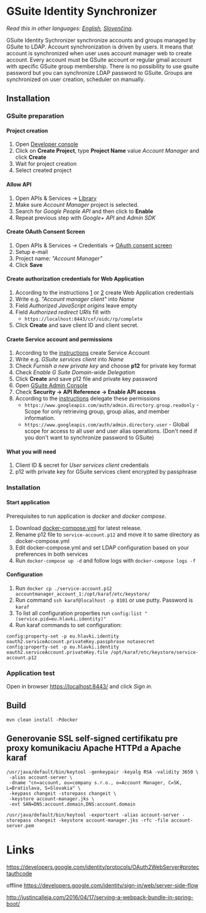 # GSuite Identity Synchronizer

*Read this in other languages: [English](README.md), [Slovenčina](README_sk.md).*

GSuite Identity Sychronizer synchronize accounts and groups managed by GSuite to LDAP.
Account synchronization is driven by users. It means that account is synchronized when user uses account manager web to create account.
Every account must be GSuite account or regular gmail account with specific GSuite group membership.
There is no possibility to use gsuite password but you can synchronize LDAP password to GSuite.
Groups are synchronized on user creation, scheduler on manually.

## Installation

### GSuite preparation

#### Project creation

1. Open [Developer console](https://console.cloud.google.com/cloud-resource-manager)
1. Click on **Create Project**, type **Project Name** value *Account Manager* and click **Create**
1. Wait for project creation
1. Select created project

#### Allow API

1. Open APIs & Services -> [Library](https://console.cloud.google.com/apis/library)
1. Make sure *Account Manager* project is selected.
1. Search for *Google People API* and then click to **Enable**
1. Repeat previous step with *Google+ API* and *Admin SDK*

#### Create OAuth Consent Screen

1. Open APIs & Services -> Credentials -> [OAuth consent screen](https://console.cloud.google.com/apis/credentials/consent)
1. Setup e-mail
1. Project name: *"Account Manager"*
1. Click **Save**

#### Create authorization credentials for Web Application

1. According to the instructions [1](https://developers.google.com/identity/protocols/OAuth2WebServer#creatingcred) or [2](https://developers.google.com/identity/sign-in/web/server-side-flow#step_1_create_a_client_id_and_client_secret) create Web Application credentials
1. Write e.g. *"Account manager client"* into *Name*
1. Field *Authorized JavaScript origins* leave empty
1. Field *Authorized redirect URIs* fill with
    - `https://localhost:8443/cxf/oidc/rp/complete`
1. Click **Create** and save client ID and client secret.

#### Craete Service account and permissions

1. According to the [instructions](https://developers.google.com/identity/protocols/OAuth2ServiceAccount#creatinganaccount) create Service Account
1. Write e.g. *GSuite services client* into *Name*
1. Check *Furnish a new private key* and choose **p12** for private key format
1. Check *Enable G Suite Domain-wide Delegation*
1. Click **Create** and save p12 file and private key password
1. Open [GSuite Admin Console](https://admin.google.com)
1. Check **Security -> API Reference -> Enable API access**
1. According to the [instructions](https://developers.google.com/identity/protocols/OAuth2ServiceAccount#delegatingauthority) delegate these permissions
    - `https://www.googleapis.com/auth/admin.directory.group.readonly` - Scope for only retrieving group, group alias, and member information.
    - `https://www.googleapis.com/auth/admin.directory.user` - Global scope for access to all user and user alias operations. (Don't need if you don't want to synchronize password to GSuite)

#### What you will need

1. Client ID & secret for *User services client* credentials
1. p12 with private key for GSuite services client encrypted by passphrase

### Installation

#### Start application

Prerequisites to run application is *docker* and *docker compose*.

1. Download [docker-compose.yml](http://github.com/hlavki/) for latest release.
1. Rename p12 file to `service-account.p12` and move it to same directory as docker-compose.yml
1. Edit docker-compose.yml and set LDAP configuration based on your preferences in both services
1. Run `docker-compose up -d` and follow logs with `docker-compose logs -f`

#### Configuration

1. Run `docker cp ./service-account.p12 accountmanager_account_1:/opt/karaf/etc/keystore/`
1. Run command `ssh karaf@localhost -p 8101` or use putty. Password is `karaf`
1. To list all configuration properties run `config:list "(service.pid=eu.hlavki.identity)"`
1. Run karaf commands to set configuration:

```
config:property-set -p eu.hlavki.identity oauth2.serviceAccount.privateKey.passphrase notasecret
config:property-set -p eu.hlavki.identity oauth2.serviceAccount.privateKey.file /opt/karaf/etc/keystore/service-account.p12
```

### Application test

Open in browser [https://localhost:8443/](https://localhost:8443/) and click *Sign in*.

## Build

```
mvn clean install -Pdocker
```

## Generovanie SSL self-signed certifikatu pre proxy komunikaciu Apache HTTPd a Apache karaf

```
/usr/java/default/bin/keytool -genkeypair -keyalg RSA -validity 3650 \
 -alias account-server \
 -dname "cn=account, ou=company s.r.o., o=Account Manager, C=SK, L=Bratislava, S=Slovakia" \
 -keypass changeit -storepass changeit \
 -keystore account-manager.jks \
 -ext SAN=DNS:account.domain,DNS:account.domain

/usr/java/default/bin/keytool -exportcert -alias account-server -storepass changeit -keystore account-manager.jks -rfc -file account-server.pem
```

# Links

https://developers.google.com/identity/protocols/OAuth2WebServer#protectauthcode

offline
https://developers.google.com/identity/sign-in/web/server-side-flow

http://justincalleja.com/2016/04/17/serving-a-webpack-bundle-in-spring-boot/
